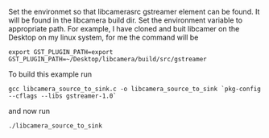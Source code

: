 


Set the environmet so that libcamerasrc gstreamer element can be found. It will be found in the libcamera build dir. Set the environment variable to appropriate path. 
For example, I have cloned and buit libcamer on the Desktop on my linux system, for me the command will be 

```
export GST_PLUGIN_PATH=export GST_PLUGIN_PATH=~/Desktop/libcamera/build/src/gstreamer

```

To build this example run

```
gcc libcamera_source_to_sink.c -o libcamera_source_to_sink `pkg-config --cflags --libs gstreamer-1.0`
```
and now run

`./libcamera_source_to_sink `

